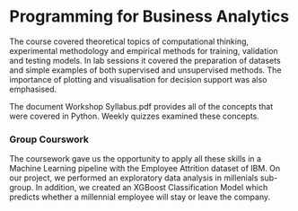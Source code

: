 # Programming for Business Analytics

The course covered theoretical topics of computational thinking, experimental methodology and empirical methods for training, validation and testing models. In lab sessions it covered the preparation of datasets and simple examples of both supervised and unsupervised methods. The importance of plotting and visualisation for decision support was also emphasised.

The document Workshop Syllabus.pdf provides all of the concepts that were covered in Python. Weekly quizzes examined these concepts. 

### Group Courswork
The coursework gave us the opportunity to apply all these skills in a Machine Learning pipeline with the Employee Attrition dataset of IBM. On our project, we performed an exploratory data analysis in millenials sub-group. In addition, we created an XGBoost Classification Model which predicts whether a millennial employee will stay or leave the company.